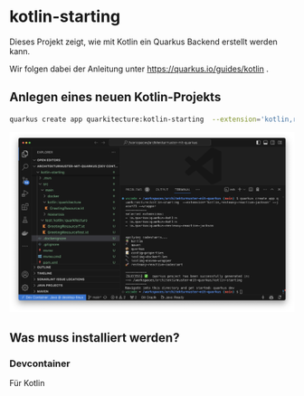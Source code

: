 # kotlin-starting

Dieses Projekt zeigt, wie mit Kotlin ein Quarkus Backend erstellt werden kann.

Wir folgen dabei der Anleitung unter https://quarkus.io/guides/kotlin .

## Anlegen eines neuen Kotlin-Projekts

```bash
quarkus create app quarkitecture:kotlin-starting  --extension='kotlin,resteasy-reactive-jackson'--java=21 --wrapper
```

![alt text](.images/create-kotlin-project.png)

## Was muss installiert werden?

### Devcontainer

Für Kotlin
